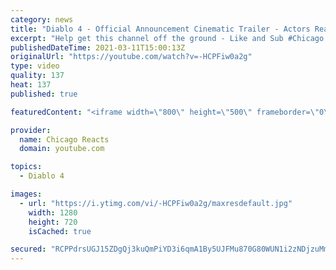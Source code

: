 ```yaml
---
category: news
title: "Diablo 4 - Official Announcement Cinematic Trailer - Actors React"
excerpt: "Help get this channel off the ground - Like and Sub #Chicago #Blind #React."
publishedDateTime: 2021-03-11T15:00:13Z
originalUrl: "https://youtube.com/watch?v=-HCPFiw0a2g"
type: video
quality: 137
heat: 137
published: true

featuredContent: "<iframe width=\"800\" height=\"500\" frameborder=\"0\" src=\"https://www.youtube.com/embed/-HCPFiw0a2g\" allow=\"accelerometer; autoplay; encrypted-media; gyroscope; picture-in-picture\" allowfullscreen></iframe>"

provider:
  name: Chicago Reacts
  domain: youtube.com

topics:
  - Diablo 4

images:
  - url: "https://i.ytimg.com/vi/-HCPFiw0a2g/maxresdefault.jpg"
    width: 1280
    height: 720
    isCached: true

secured: "RCPPdrsUGJ15ZDgQj3kuQmPiYD3i6qmA1By5UJFMu870G80WUN1i2zNDjzuMm4JtD0ASJ2cMHkzWsF75DZ7HeJW7BTwH1TnMOHxFKbvu88qUigxXKkZtC0eXTmpZzmk7nrN/CcSsVUetX2uyXi0/75XcaMvz0bCgK6zq8DUUlvEPzqvNM0ghlh8x8q/XiLpIXDwJ9VRcLPCKUBWrU89txGBzgsw7pXZgOk3cCjyE8YSvwhtmmXBR6+lh9uTu1PLQJJJ6rQRUY/2W8IaHV5Vkvn9h7kHjnz05ZeB/JpVBxS31b+nTbC7FIpeEZ1UI06inWKgSdXW2W00hkNWOGzIHpJ94gS5Cutpg+YfkssxbF22n7iYKEQnDWXRw6Heev0SaonL23IuZwZorJh78ceztQTSu6CrLzf58S8PuSO8dP9DlpgVIBQWmU9M1qsCOcwNo;KRZZm2HZL8MpODYzehiJCQ=="
---
```


